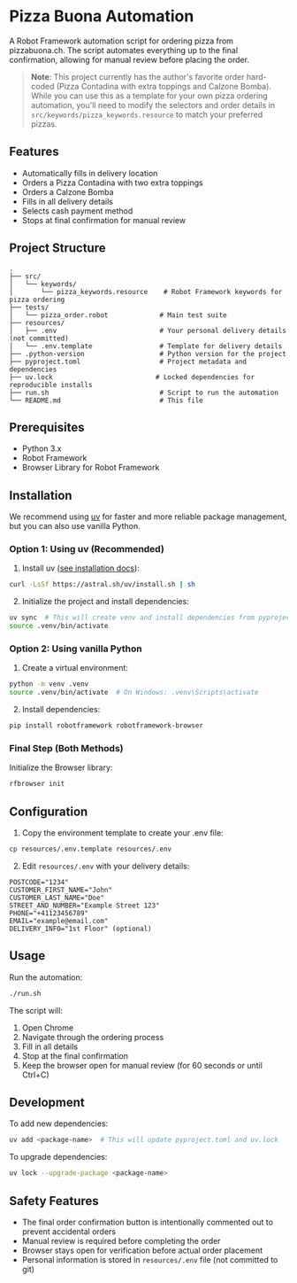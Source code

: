 # Pizza Buona Automation

A Robot Framework automation script for ordering pizza from pizzabuona.ch. The script automates everything up to the final confirmation, allowing for manual review before placing the order.

> **Note**: This project currently has the author's favorite order hard-coded (Pizza Contadina with extra toppings and Calzone Bomba). While you can use this as a template for your own pizza ordering automation, you'll need to modify the selectors and order details in `src/keywords/pizza_keywords.resource` to match your preferred pizzas.

## Features

- Automatically fills in delivery location
- Orders a Pizza Contadina with two extra toppings
- Orders a Calzone Bomba
- Fills in all delivery details
- Selects cash payment method
- Stops at final confirmation for manual review

## Project Structure

```
.
├── src/
│   └── keywords/
│       └── pizza_keywords.resource    # Robot Framework keywords for pizza ordering
├── tests/
│   └── pizza_order.robot             # Main test suite
├── resources/
│   ├── .env                          # Your personal delivery details (not committed)
│   └── .env.template                 # Template for delivery details
├── .python-version                   # Python version for the project
├── pyproject.toml                    # Project metadata and dependencies
├── uv.lock                          # Locked dependencies for reproducible installs
├── run.sh                            # Script to run the automation
└── README.md                         # This file
```

## Prerequisites

- Python 3.x
- Robot Framework
- Browser Library for Robot Framework

## Installation

We recommend using [uv](https://docs.astral.sh/uv/) for faster and more reliable package management, but you can also use vanilla Python.

### Option 1: Using uv (Recommended)

1. Install uv ([see installation docs](https://docs.astral.sh/uv/installation/)):
```bash
curl -LsSf https://astral.sh/uv/install.sh | sh
```

2. Initialize the project and install dependencies:
```bash
uv sync  # This will create venv and install dependencies from pyproject.toml
source .venv/bin/activate
```

### Option 2: Using vanilla Python

1. Create a virtual environment:
```bash
python -m venv .venv
source .venv/bin/activate  # On Windows: .venv\Scripts\activate
```

2. Install dependencies:
```bash
pip install robotframework robotframework-browser
```

### Final Step (Both Methods)

Initialize the Browser library:
```bash
rfbrowser init
```

## Configuration

1. Copy the environment template to create your .env file:
```bash
cp resources/.env.template resources/.env
```

2. Edit `resources/.env` with your delivery details:
```env
POSTCODE="1234"
CUSTOMER_FIRST_NAME="John"
CUSTOMER_LAST_NAME="Doe"
STREET_AND_NUMBER="Example Street 123"
PHONE="+41123456789"
EMAIL="example@email.com"
DELIVERY_INFO="1st Floor" (optional)
```

## Usage

Run the automation:
```bash
./run.sh
```

The script will:
1. Open Chrome
2. Navigate through the ordering process
3. Fill in all details
4. Stop at the final confirmation
5. Keep the browser open for manual review (for 60 seconds or until Ctrl+C)

## Development

To add new dependencies:
```bash
uv add <package-name>  # This will update pyproject.toml and uv.lock
```

To upgrade dependencies:
```bash
uv lock --upgrade-package <package-name>
```

## Safety Features

- The final order confirmation button is intentionally commented out to prevent accidental orders
- Manual review is required before completing the order
- Browser stays open for verification before actual order placement
- Personal information is stored in `resources/.env` file (not committed to git)
